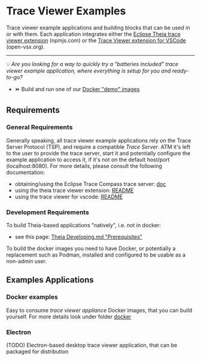 # Trace Viewer Examples

Trace viewer example applications and building blocks that can be used in or with them. Each application integrates either the [Eclipse Theia trace viewer extension](https://www.npmjs.com/package/theia-traceviewer) (npmjs.com) or the [Trace Viewer extension for VSCode](https://open-vsx.org/extension/eclipse-cdt/vscode-trace-extension) (open-vsx.org).

---

💡  _Are you looking for a way to quickly try a "batteries included" trace viewer example application, where everything is setup for you and ready-to-go?_

- ⏩ Build and run one of our [Docker "demo" images](docker/theia-app-demo/README.md#build-the-demo-images)

## Requirements

### General Requirements

Generally speaking, all trace viewer example applications rely on the Trace Server Protocol (TSP), and require a compatible _Trace Server_. ATM it's left to the user to provide the trace server, start it and potentially configure the example application to access it, if it's not on the default host/port (localhost:8080). For more details, please consult the following documentation:

- obtaining/using the Eclipse Trace Compass trace server: [doc](https://github.com/eclipse-cdt-cloud/vscode-trace-extension/blob/master/vscode-trace-extension/README.md#obtain-the-trace-server-eclipse-trace-compass)
- using the theia trace viewer extension: [README](https://github.com/eclipse-cdt-cloud/theia-trace-extension#using-the-trace-extension)
- using the trace viewer for vscode: [README](https://github.com/eclipse-cdt-cloud/vscode-trace-extension/blob/master/vscode-trace-extension/README.md)

### Development Requirements

To build Theia-based applications "natively", i.e. not in docker:

- see this page: [Theia Developing.md "Prerequisites"](https://github.com/eclipse-theia/theia/blob/master/doc/Developing.md#prerequisites)

To build the docker images you need to have Docker, or potentially a replacement such as Podman, installed and configured to be usable as a non-admin user.

## Examples Applications

### Docker examples

Easy to consume _trace viewer appliance_ Docker images, that you can build yourself. For more details look under folder [docker](./docker)

### Electron

(TODO) Electron-based desktop trace viewer application, that can be packaged for distribution
